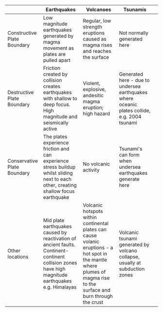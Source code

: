 |                             | Earthquakes                                                                                                                                        | Volcanoes                                                                     | Tsunamis                                                                                                                                                                |                                  |
| --------------------------- | -------------------------------------------------------------------------------------------------------------------------------------------------- | ----------------------------------------------------------------------------- | ----------------------------------------------------------------------------------------------------------------------------------------------------------------------- | -------------------------------- |
| Constructive Plate Boundary | Low magnitude earthquakes generated by magma movement as plates are pulled apart                                                                   | Regular, low strength eruptions caused as magma rises and reaches the surface | Not normally generated here                                                                                                                                             |                                  |
| Destructive Plate Boundary  | Friction created by collision creates earthquakes with shallow to deep focus. High magnitude and seismically active                                | Violent, explosive, andesitic magma eruption; high hazard                     | Generated here - due to undersea earthquakes where oceanic plates collide, e.g. 2004 tsunami                                                                            |                                  |
| Conservative Plate Boundary | The plates experience friction and can experience stress buildup whilst sliding next to each other, creating shallow focus earthquake              | No volcanic activity                                                          | Tsunami's can form when undersea earthquakes generate here                                                                                                              |                                  |
| Other locations             | Mid plate earthquakes caused by reactivation of ancient faults. Continent-continent collision zones have high magnitude earthquakes e.g. Himalayas | Volcanic hotspots within continental plates can cause volanic eruptions - a hot spot in the mantle where plumes of magma rise to the surface and burn through the crust                                                                              | Volcanic tsunami generated by volcano collapse, usually at subduction zones |
